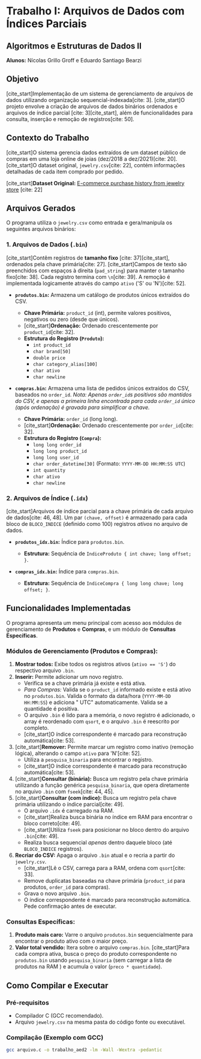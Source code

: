 # Trabalho I: Arquivos de Dados com Índices Parciais
## Algoritmos e Estruturas de Dados II

**Alunos:** Nícolas Grillo Groff e Eduardo Santiago Bearzi

## Objetivo

[cite_start]Implementação de um sistema de gerenciamento de arquivos de dados utilizando organização sequencial-indexada[cite: 3]. [cite_start]O projeto envolve a criação de arquivos de dados binários ordenados e arquivos de índice parcial [cite: 3][cite_start], além de funcionalidades para consulta, inserção e remoção de registros[cite: 50].

## Contexto do Trabalho

[cite_start]O sistema gerencia dados extraídos de um dataset público de compras em uma loja online de joias (dez/2018 a dez/2021)[cite: 20]. [cite_start]O dataset original, `jewelry.csv`[cite: 22], contém informações detalhadas de cada item comprado por pedido.

[cite_start]**Dataset Original:** [E-commerce purchase history from jewelry store](https://www.kaggle.com/datasets/mkechinov/ecommerce-purchase-history-from-jewelry-store/data) [cite: 22]

## Arquivos Gerados

O programa utiliza o `jewelry.csv` como entrada e gera/manipula os seguintes arquivos binários:

### 1. Arquivos de Dados (`.bin`)

[cite_start]Contêm registros de **tamanho fixo** [cite: 37][cite_start], ordenados pela chave primária[cite: 27]. [cite_start]Campos de texto são preenchidos com espaços à direita (`pad_string`) para manter o tamanho fixo[cite: 38]. Cada registro termina com `\n`[cite: 39]. A remoção é implementada logicamente através do campo `ativo` ('S' ou 'N')[cite: 52].

* **`produtos.bin`:** Armazena um catálogo de produtos únicos extraídos do CSV.
    * **Chave Primária:** `product_id` (int), permite valores positivos, negativos ou zero (desde que únicos).
    * [cite_start]**Ordenação:** Ordenado crescentemente por `product_id`[cite: 32].
    * **Estrutura do Registro (`Produto`):**
        * `int product_id`
        * `char brand[50]`
        * `double price`
        * `char category_alias[100]`
        * `char ativo`
        * `char newline`

* **`compras.bin`:** Armazena uma lista de pedidos únicos extraídos do CSV, baseados no `order_id`. *Nota: Apenas `order_id`s positivos são mantidos do CSV, e apenas a primeira linha encontrada para cada `order_id` único (após ordenação) é gravada para simplificar a chave.*
    * **Chave Primária:** `order_id` (long long).
    * [cite_start]**Ordenação:** Ordenado crescentemente por `order_id`[cite: 32].
    * **Estrutura do Registro (`Compra`):**
        * `long long order_id`
        * `long long product_id`
        * `long long user_id`
        * `char order_datetime[30]` (Formato: `YYYY-MM-DD HH:MM:SS UTC`)
        * `int quantity`
        * `char ativo`
        * `char newline`

### 2. Arquivos de Índice (`.idx`)

[cite_start]Arquivos de índice parcial para a chave primária de cada arquivo de dados[cite: 46, 48]. Um par `(chave, offset)` é armazenado para cada bloco de `BLOCO_INDICE` (definido como 100) registros *ativos* no arquivo de dados.

* **`produtos_idx.bin`:** Índice para `produtos.bin`.
    * **Estrutura:** Sequência de `IndiceProduto { int chave; long offset; }`.

* **`compras_idx.bin`:** Índice para `compras.bin`.
    * **Estrutura:** Sequência de `IndiceCompra { long long chave; long offset; }`.

## Funcionalidades Implementadas

O programa apresenta um menu principal com acesso aos módulos de gerenciamento de **Produtos** e **Compras**, e um módulo de **Consultas Específicas**.

### Módulos de Gerenciamento (Produtos e Compras):

1.  **Mostrar todos:** Exibe todos os registros ativos (`ativo == 'S'`) do respectivo arquivo `.bin`.
2.  **Inserir:** Permite adicionar um novo registro.
    * Verifica se a chave primária já existe e está ativa.
    * *Para Compras:* Valida se o `product_id` informado existe e está ativo no `produtos.bin`. Valida o formato da data/hora (`YYYY-MM-DD HH:MM:SS`) e adiciona " UTC" automaticamente. Valida se a quantidade é positiva.
    * O arquivo `.bin` é lido para a memória, o novo registro é adicionado, o array é reordenado com `qsort`, e o arquivo `.bin` é reescrito por completo.
    * [cite_start]O índice correspondente é marcado para reconstrução automática[cite: 53].
3.  [cite_start]**Remover:** Permite marcar um registro como inativo (remoção lógica), alterando o campo `ativo` para 'N'[cite: 52].
    * Utiliza a `pesquisa_binaria` para encontrar o registro.
    * [cite_start]O índice correspondente é marcado para reconstrução automática[cite: 53].
4.  [cite_start]**Consultar (binária):** Busca um registro pela chave primária utilizando a função genérica `pesquisa_binaria`, que opera diretamente no arquivo `.bin` com `fseek`[cite: 44, 45].
5.  [cite_start]**Consultar (com índice):** Busca um registro pela chave primária utilizando o índice parcial[cite: 49].
    * O arquivo `.idx` é carregado na RAM.
    * [cite_start]Realiza busca binária no índice em RAM para encontrar o bloco correto[cite: 49].
    * [cite_start]Utiliza `fseek` para posicionar no bloco dentro do arquivo `.bin`[cite: 49].
    * Realiza busca sequencial *apenas* dentro daquele bloco (até `BLOCO_INDICE` registros).
6.  **Recriar do CSV:** Apaga o arquivo `.bin` atual e o recria a partir do `jewelry.csv`.
    * [cite_start]Lê o CSV, carrega para a RAM, ordena com `qsort`[cite: 33].
    * Remove duplicatas baseadas na chave primária (`product_id` para produtos, `order_id` para compras).
    * Grava o novo arquivo `.bin`.
    * O índice correspondente é marcado para reconstrução automática. Pede confirmação antes de executar.

### Consultas Específicas:

1.  **Produto mais caro:** Varre o arquivo `produtos.bin` sequencialmente para encontrar o produto ativo com o maior preço.
2.  **Valor total vendido:** Itera sobre o arquivo `compras.bin`. [cite_start]Para cada compra ativa, busca o preço do produto correspondente no `produtos.bin` usando `pesquisa_binaria` (sem carregar a lista de produtos na RAM ) e acumula o valor (`preco * quantidade`).

## Como Compilar e Executar

### Pré-requisitos
* Compilador C (GCC recomendado).
* Arquivo `jewelry.csv` na mesma pasta do código fonte ou executável.

### Compilação (Exemplo com GCC)
```bash
gcc arquivo.c -o trabalho_aed2 -lm -Wall -Wextra -pedantic
